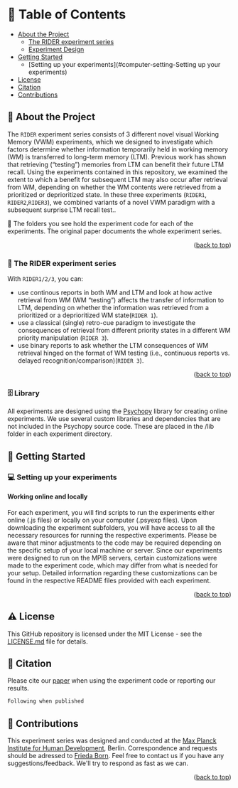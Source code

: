 
<!-- Table of Contents -->
# :notebook_with_decorative_cover: Table of Contents

- [About the Project](#star2-about-the-project)
  * [The RIDER experiment series](#mechanical_arm-The-RIDER-experiment-series)
  * [Experiment Design](#file_cabinet-Library)
- [Getting Started](#running-getting-started)
  * [Setting up your experiments](#computer-setting-Setting up your experiments)
- [License](#warning-license)
- [Citation](#page_with_curl-citation)
- [Contributions](#gem-contributions)


<!-- About the Project -->
## :star2: About the Project
The `RIDER` experiment series consists of 3 different novel visual Working Memory (VWM) experiments, which we designed to investigate which factors determine whether information temporarily held in working memory (WM) is transferred to long-term memory (LTM). Previous work has shown that retrieving (“testing”) memories from LTM can benefit their future LTM recall. Using the experiments contained in this repository, we examined the extent to which a benefit for subsequent LTM may also occur after retrieval from WM, depending on whether the WM contents were retrieved from a prioritized or deprioritized state. In these three experiments (`RIDER1`, `RIDER2`,`RIDER3`), we combined variants of a novel VWM paradigm with a subsequent surprise LTM recall test..

:rotating_light: The folders you see hold the experiment code for each of the experiments. The original paper documents the whole experiment series.

<p align="right">(<a href="#readme-top">back to top</a>)</p>

<!-- The RIDER experiment series -->
### :mechanical_arm: The RIDER experiment series
With `RIDER1/2/3`, you can:
- use continous reports in both WM and LTM and look at how active retrieval from WM (WM “testing”) affects the transfer of information to LTM, depending on whether the information was retrieved from a prioritized or a deprioritized WM state(`RIDER 1`).
- use a classical (single) retro-cue paradigm to investigate the consequences of retrieval from different priority states in a different WM priority manipulation (`RIDER 3`).
- use binary reports to ask whether the LTM consequences of WM retrieval hinged on the format of WM testing (i.e., continuous reports vs. delayed recognition/comparison)(`RIDER 3`).
<p align="right">(<a href="#readme-top">back to top</a>)</p>


<!-- Experiment Design -->
### :file_cabinet: Library
All experiments are designed using the [Psychopy](https://www.psychopy.org/) library for creating online experiments. We use several custom libraries and dependencies that are not included in the Psychopy source code. These are placed in the /lib folder in each experiment directory.

<!-- Getting Started -->
## :running: Getting Started

<!-- Setting up your experiments -->
### :computer: Setting up your experiments
#### Working online and locally

For each experiment, you will find scripts to run the experiments either online (.js files) or locally on your computer (.psyexp files). Upon downloading the experiment subfolders, you will have access to all the necessary resources for running the respective experiments. Please be aware that minor adjustments to the code may be required depending on the specific setup of your local machine or server. Since our experiments were designed to run on the MPIB servers, certain customizations were made to the experiment code, which may differ from what is needed for your setup. Detailed information regarding these customizations can be found in the respective README files provided with each experiment.

<p align="right">(<a href="#readme-top">back to top</a>)</p>

<!-- License -->
## :warning: License
This GitHub repository is licensed under the MIT License - see the [LICENSE.md](LICENSE.md) file for details.


<!-- Citation -->
## :page_with_curl: Citation
 Please cite our [paper]() when using the experiment code or reporting our results.

 ```latex
 Following when published
 ```

<!-- Contributions -->
## :gem: Contributions

This experiment series was designed and conducted at the [Max Planck Institute for Human Development](https://www.mpg.de/149875/human-development), Berlin. Correspondence and requests should be adressed to [Frieda Born](born@mpib-berlin.mpg.de). Feel free to contact us if you have any suggestions/feedback. We'll try to respond as fast as we can.

<p align="right">(<a href="#readme-top">back to top</a>)</p>

